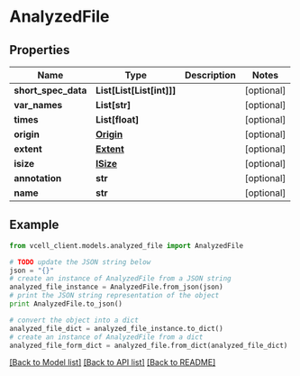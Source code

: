 # AnalyzedFile


## Properties
Name | Type | Description | Notes
------------ | ------------- | ------------- | -------------
**short_spec_data** | **List[List[List[int]]]** |  | [optional] 
**var_names** | **List[str]** |  | [optional] 
**times** | **List[float]** |  | [optional] 
**origin** | [**Origin**](Origin.md) |  | [optional] 
**extent** | [**Extent**](Extent.md) |  | [optional] 
**isize** | [**ISize**](ISize.md) |  | [optional] 
**annotation** | **str** |  | [optional] 
**name** | **str** |  | [optional] 

## Example

```python
from vcell_client.models.analyzed_file import AnalyzedFile

# TODO update the JSON string below
json = "{}"
# create an instance of AnalyzedFile from a JSON string
analyzed_file_instance = AnalyzedFile.from_json(json)
# print the JSON string representation of the object
print AnalyzedFile.to_json()

# convert the object into a dict
analyzed_file_dict = analyzed_file_instance.to_dict()
# create an instance of AnalyzedFile from a dict
analyzed_file_form_dict = analyzed_file.from_dict(analyzed_file_dict)
```
[[Back to Model list]](../README.md#documentation-for-models) [[Back to API list]](../README.md#documentation-for-api-endpoints) [[Back to README]](../README.md)



